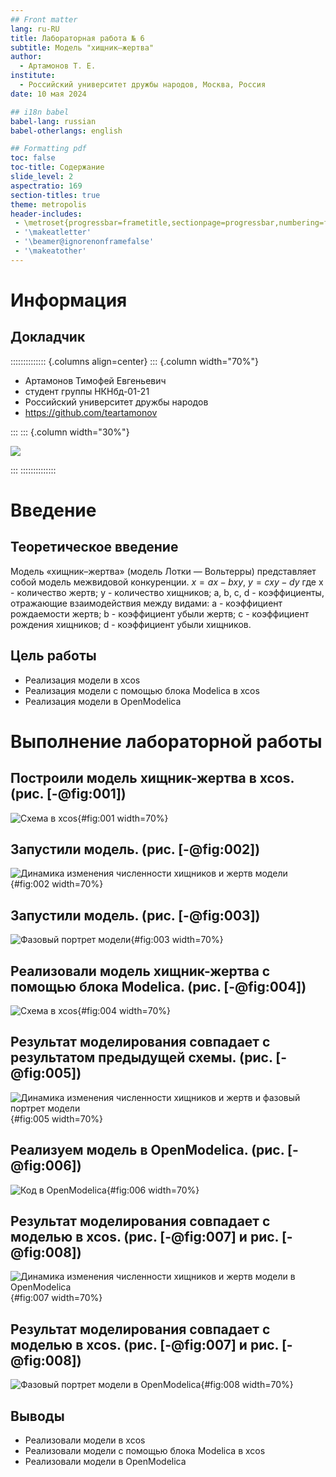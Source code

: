```yaml
---
## Front matter
lang: ru-RU
title: Лабораторная работа № 6
subtitle: Модель "хищник–жертва"
author:
  - Артамонов Т. Е.
institute:
  - Российский университет дружбы народов, Москва, Россия
date: 10 мая 2024

## i18n babel
babel-lang: russian
babel-otherlangs: english

## Formatting pdf
toc: false
toc-title: Содержание
slide_level: 2
aspectratio: 169
section-titles: true
theme: metropolis
header-includes:
 - \metroset{progressbar=frametitle,sectionpage=progressbar,numbering=fraction}
 - '\makeatletter'
 - '\beamer@ignorenonframefalse'
 - '\makeatother'
---
```


# Информация

## Докладчик

:::::::::::::: {.columns align=center}
::: {.column width="70%"}

  * Артамонов Тимофей Евгеньевич
  * студент группы НКНбд-01-21
  * Российский университет дружбы народов
  * <https://github.com/teartamonov>

:::
::: {.column width="30%"}

![](image/ava.jpg)

:::
::::::::::::::

# Введение

## Теоретическое введение

Модель «хищник–жертва» (модель Лотки — Вольтерры) представляет собой модель межвидовой конкуренции. 
$x = ax - bxy$, 
$y = cxy - dy$
где x - количество жертв; y - количество хищников; a, b, c, d - коэффициенты, отражающие взаимодействия между видами: a - коэффициент рождаемости жертв; b - коэффициент убыли жертв; c - коэффициент рождения хищников; d - коэффициент убыли хищников.

## Цель работы

- Реализация модели в xcos
- Реализация модели с помощью блока Modelica в xcos
- Реализация модели в OpenModelica
  
# Выполнение лабораторной работы

## Построили модель хищник-жертва в xcos. (рис. [-@fig:001])

![Схема в xcos](image/0.PNG){#fig:001 width=70%}

## Запустили модель. (рис. [-@fig:002])

![Динамика изменения численности хищников и жертв модели](image/1.PNG){#fig:002 width=70%}

## Запустили модель. (рис. [-@fig:003])

![Фазовый портрет модели](image/2.PNG){#fig:003 width=70%}

## Реализовали модель хищник-жертва с помощью блока Modelica. (рис. [-@fig:004])

![Схема в xcos](image/3.PNG){#fig:004 width=70%}

## Результат моделирования совпадает с результатом предыдущей схемы. (рис. [-@fig:005])

![Динамика изменения численности хищников и жертв и фазовый портрет модели](image/4.PNG){#fig:005 width=70%}

## Реализуем модель в OpenModelica. (рис. [-@fig:006])

![Код в OpenModelica](image/5.PNG){#fig:006 width=70%}

## Результат моделирования совпадает с моделью в xcos. (рис. [-@fig:007] и рис. [-@fig:008])

![Динамика изменения численности хищников и жертв модели в OpenModelica](image/6.PNG){#fig:007 width=70%}

## Результат моделирования совпадает с моделью в xcos. (рис. [-@fig:007] и рис. [-@fig:008])

![Фазовый портрет модели в OpenModelica](image/7.PNG){#fig:008 width=70%}

## Выводы

- Реализовали модели в xcos
- Реализовали модели с помощью блока Modelica в xcos
- Реализовали модели в OpenModelica
